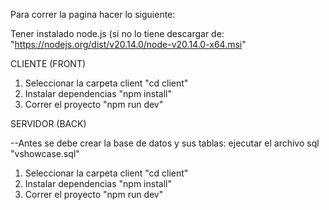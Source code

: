 Para correr la pagina hacer lo siguiente:

Tener instalado node.js (si no lo tiene descargar de: "https://nodejs.org/dist/v20.14.0/node-v20.14.0-x64.msi"

CLIENTE (FRONT)
1. Seleccionar la carpeta client "cd client"
2. Instalar dependencias "npm install"
3. Correr el proyecto "npm run dev"

SERVIDOR (BACK)

--Antes se debe crear la base de datos y sus tablas: ejecutar el archivo sql "vshowcase.sql"

1. Seleccionar la carpeta client "cd client"
2. Instalar dependencias "npm install"
3. Correr el proyecto "npm run dev"
